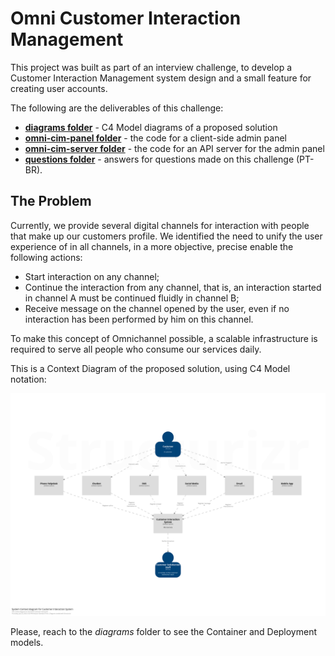 # Omni Customer Interaction Management

This project was built as part of an interview challenge, to develop a Customer Interaction Management system design and a small feature for creating user accounts.

The following are the deliverables of this challenge:
* [**diagrams folder**](/diagrams) - C4 Model diagrams of a proposed solution
* [**omni-cim-panel folder**](/omni-cim-panel) - the code for a client-side admin panel
* [**omni-cim-server folder**](/omni-cim-server) - the code for an API server for the admin panel
* [**questions folder**](/questions) - answers for questions made on this challenge (PT-BR).

## The Problem

Currently, we provide several digital channels for interaction with people that make up our customers profile. We identified the need to unify the user experience of in all channels, in a more objective, precise enable the following actions:

* Start interaction on any channel;
* Continue the interaction from any channel, that is, an interaction started in
channel A must be continued fluidly in channel B;
* Receive message on the channel opened by the user, even if no interaction
has been performed by him on this channel.

To make this concept of Omnichannel possible, a scalable infrastructure is required to serve all people who consume our services daily.

This is a Context Diagram of the proposed solution, using C4 Model notation:

![Image of System Context](/diagrams/system-context-diagram.png?raw=true)

Please, reach to the _diagrams_ folder to see the Container and Deployment models.
